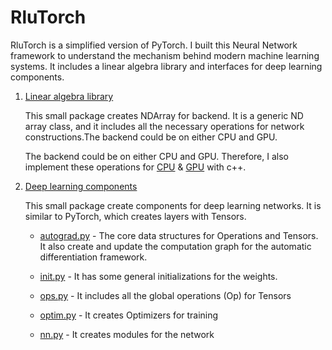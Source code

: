# RluTorch

RluTorch is a simplified version of PyTorch. I built this Neural Network framework to understand the mechanism behind modern machine learning systems. It includes a linear algebra library and interfaces for deep learning components.

1. [Linear algebra library](https://github.com/Ricky-QiruiLu/deep_learning/tree/main/RluTorch/python/needle/backend_ndarray)

    This small package creates NDArray for backend. It is a generic ND array class, and it includes all the necessary operations for network constructions.The backend could be on either CPU and GPU.

    The backend could be on either CPU and GPU. Therefore, I also implement these operations for [CPU](https://github.com/Ricky-QiruiLu/deep_learning/blob/main/RluTorch/src/ndarray_backend_cpu.cc) & [GPU](https://github.com/Ricky-QiruiLu/deep_learning/blob/main/RluTorch/src/ndarray_backend_cuda.cu) with c++.

2. [Deep learning components](https://github.com/Ricky-QiruiLu/deep_learning/tree/main/RluTorch/python/needle)

    This small package create components for deep learning networks. It is similar to PyTorch, which creates layers with Tensors. 

    - [autograd.py](https://github.com/Ricky-QiruiLu/deep_learning/blob/main/RluTorch/python/needle/autograd.py) - The core data structures for Operations and Tensors. It also create and update the computation graph for the automatic differentiation framework.

    - [init.py](https://github.com/Ricky-QiruiLu/deep_learning/blob/main/RluTorch/python/needle/init.py) - It has some general initializations for the weights.

    - [ops.py](https://github.com/Ricky-QiruiLu/deep_learning/blob/main/RluTorch/python/needle/ops.py) - It includes all the global operations (Op) for Tensors

    - [optim.py](https://github.com/Ricky-QiruiLu/deep_learning/blob/main/RluTorch/python/needle/optim.py) - It creates Optimizers for training 

    - [nn.py](https://github.com/Ricky-QiruiLu/deep_learning/blob/main/RluTorch/python/needle/nn.py) - It creates modules for the network
